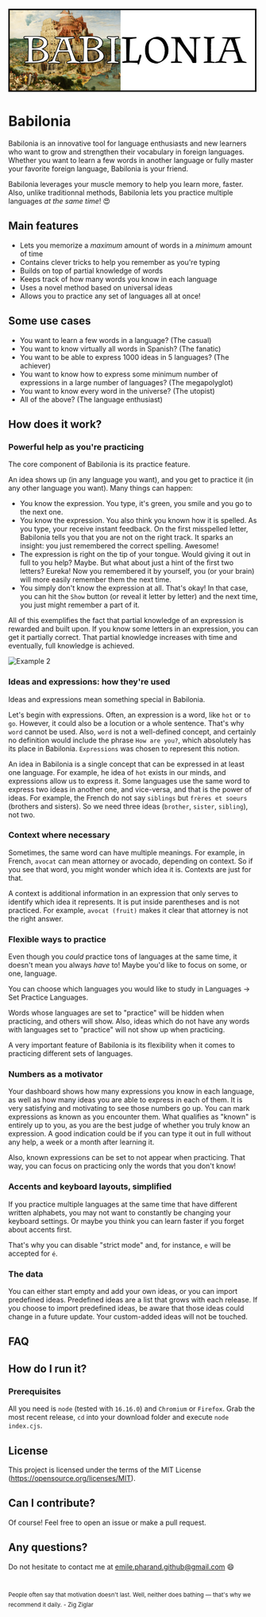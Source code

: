 ![Example 1](public/img/logo.png)

# Babilonia

Babilonia is an innovative tool for language enthusiasts and new learners who want to grow and strengthen their vocabulary in foreign languages. Whether you want to learn a few words in another language or fully master your favorite foreign language, Babilonia is your friend.

Babilonia leverages your muscle memory to help you learn more, faster. Also, unlike traditionnal methods, Babilonia lets you practice multiple languages *at the same time*! :heart_eyes:

## Main features

- Lets you memorize a *maximum* amount of words in a *minimum* amount of time
- Contains clever tricks to help you remember as you're typing
- Builds on top of partial knowledge of words
- Keeps track of how many words you know in each language
- Uses a novel method based on universal ideas
- Allows you to practice any set of languages all at once!

## Some use cases
- You want to learn a few words in a language? (The casual)
- You want to know virtually all words in Spanish? (The fanatic)
- You want to be able to express 1000 ideas in 5 languages? (The achiever)
- You want to know how to express some minimum number of expressions in a large number of languages? (The megapolyglot)
- You want to know every word in the universe? (The utopist)
- All of the above? (The language enthusiast)

## How does it work?

### Powerful help as you're practicing

The core component of Babilonia is its practice feature.

An idea shows up (in any language you want), and you get to practice it (in any other language you want). Many things can happen:

- You know the expression. You type, it's green, you smile and you go to the next one.
- You know the expression. You also think you known how it is spelled. As you type, your receive instant feedback. On the first misspelled letter, Babilonia tells you that you are not on the right track. It sparks an insight: you just remembered the correct spelling. Awesome!
- The expression is right on the tip of your tongue. Would giving it out in full to you help? Maybe. But what about just a hint of the first two letters? Eureka! Now you remembered it by yourself, you (or your brain) will more easily remember them the next time.
- You simply don't know the expression at all. That's okay! In that case, you can hit the `Show` button (or reveal it letter by letter) and the next time, you just might remember a part of it.

All of this exemplifies the fact that partial knowledge of an expression is rewarded and built upon. If you know some letters in an expression, you can get it partially correct. That partial knowledge increases with time and eventually, full knowledge is achieved.

![Example 2](images/example2.png)

### Ideas and expressions: how they're used
Ideas and expressions mean something special in Babilonia.

Let's begin with expressions. Often, an expression is a word, like `hot` or `to go`. However, it could also be a locution or a whole sentence. That's why `word` cannot be used. Also, `word` is not a well-defined concept, and certainly no definition would include the phrase `How are you?`, which absolutely has its place in Babilonia. `Expressions` was chosen to represent this notion.

An idea in Babilonia is a single concept that can be expressed in at least one language. For example, he idea of `hot` exists in our minds, and expressions allow us to express it. Some languages use the same word to express two ideas in another one, and vice-versa, and that is the power of ideas. For example, the French do not say `siblings` but `frères et soeurs` (brothers and sisters). So we need three ideas (`brother`, `sister`, `sibling`), not two.

### Context where necessary
Sometimes, the same word can have multiple meanings. For example, in French, `avocat` can mean attorney or avocado, depending on context. So if you see that word, you might wonder which idea it is. Contexts are just for that.

A context is additional information in an expression that only serves to identify which idea it represents. It is put inside parentheses and is not practiced. For example, `avocat (fruit)` makes it clear that attorney is not the right answer.

### Flexible ways to practice
Even though you *could* practice tons of languages at the same time, it doesn't mean you always *have* to! Maybe you'd like to focus on some, or one, language.

You can choose which languages you would like to study in Languages -> Set Practice Languages.

Words whose languages are set to "practice" will be hidden when practicing,
and others will show. Also, ideas which do not have any words with languages set to "practice" will not show up when practicing.

A very important feature of Babilonia is its flexibility when it comes to practicing different sets of languages.

### Numbers as a motivator
Your dashboard shows how many expressions you know in each language, as well as how many ideas you are able to express in each of them. It is very satisfying and motivating to see those numbers go up. You can mark expressions as known as you encounter them. What qualifies as "known" is entirely up to you, as you are the best judge of whether you truly know an expression. A good indication could be if you can type it out in full without any help, a week or a month after learning it.

Also, known expressions can be set to not appear when practicing. That way, you can focus on practicing only the words that you don't know!

### Accents and keyboard layouts, simplified
If you practice multiple languages at the same time that have different written alphabets, you may not want to constantly be changing your keyboard settings. Or maybe you think you can learn faster if you forget about accents first.

That's why you can disable "strict mode" and, for instance, `e` will be accepted for `é`.

### The data
You can either start empty and add your own ideas, or you can import predefined ideas. Predefined ideas are a list that grows with each release. If you choose to import predefined ideas, be aware that those ideas could change in a future update. Your custom-added ideas will not be touched.

## FAQ

## How do I run it?

### Prerequisites

All you need is `node` (tested with `16.16.0`) and `Chromium` or `Firefox`. Grab the most recent release, `cd` into your download folder and execute `node index.cjs`.

## License

This project is licensed under the terms of the MIT License (https://opensource.org/licenses/MIT).

## Can I contribute?

Of course! Feel free to open an issue or make a pull request.

## Any questions?

Do not hesitate to contact me at emile.pharand.github@gmail.com :smile:
<br>
<br>
<br>
<sub>People often say that motivation doesn't last. Well, neither does bathing — that's why we recommend it daily. - Zig Ziglar</sub>
